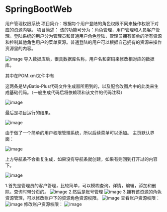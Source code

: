 # SpringBootWeb
用户管理权限系统
项目简介：根据每个用户登陆的角色权限不同来操作权限下对应的资源内容。
项目简述： 该的功能可分为：角色管理，用户管理和人员客户管理。登陆系统的用户分为管理员和普通用户角色登陆，管理员拥有菜单的所有资源和控制其他角色用户的菜单资源。普通登陆的用户可以根据自己拥有的资源来操作资源里的内容。

![image](https://user-images.githubusercontent.com/39553612/122638685-2edc0400-d128-11eb-93ef-a03b6489e008.png)
导入数据库后，很具数据库名称，用户名和密码来修改相对应的数据库。

其中在POM.xml文件中有      
<!-- mybatis-plus-generator -->
<!--        <dependency>-->
<!--            <groupId>com.baomidou</groupId>-->
<!--            <artifactId>mybatis-plus-generator</artifactId>-->
<!--            <version>3.4.1</version>-->
<!--        </dependency>-->

<!--        <dependency>-->
<!--            <groupId>org.freemarker</groupId>-->
<!--            <artifactId>freemarker</artifactId>-->
<!--        </dependency>-->
这两条是MyBatis-Plus代码文件生成器所用到的，以及配合改图片中的此类来生成基础代码。（一般生成代码后将依赖项和该文件的代码注释）

![image](https://user-images.githubusercontent.com/39553612/122638415-8d07e780-d126-11eb-8d6e-41d408da50e3.png)

最后是项目运行的结果。

![image](https://user-images.githubusercontent.com/39553612/122638462-c6405780-d126-11eb-829d-124d9beaaaad.png)


由于做了一个简单的用户权限管理系统，所以后续菜单可以添加。
主页默认界面：

![image](https://user-images.githubusercontent.com/39553612/122638504-fe479a80-d126-11eb-92f4-d470f35e240e.png)


上方导航条不会重复生成，如果没有导航条就创建，如果有则回到打开过的内容下。

![image](https://user-images.githubusercontent.com/39553612/122638530-2636fe00-d127-11eb-87c7-c25370112305.png)


1.首先是管理员的客户管理，比较简单，可以模糊查询，详情，编辑，添加和删除。查询时带分页的。
![image](https://user-images.githubusercontent.com/39553612/122638562-54b4d900-d127-11eb-8644-cb83aabcf918.png)
2.然后是账号管理
![image](https://user-images.githubusercontent.com/39553612/122638593-92196680-d127-11eb-8434-8f21f7a75da7.png)
3.拥有该资源的角色资源管理，可以修改账户下的资源角色资源权限。
![image](https://user-images.githubusercontent.com/39553612/122638601-a0678280-d127-11eb-80e0-24e070873552.png)
查看账户资源权限：
![image](https://user-images.githubusercontent.com/39553612/122638618-b5dcac80-d127-11eb-898a-9c08cc61a0db.png)
修改账户资源权限：
![image](https://user-images.githubusercontent.com/39553612/122638628-c7be4f80-d127-11eb-95ec-f2e1f76f5e5d.png)



